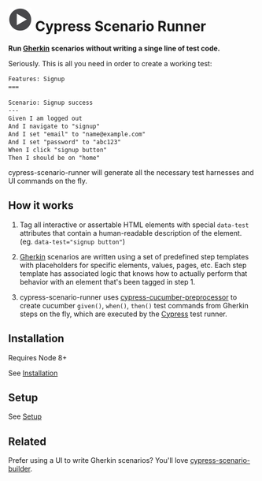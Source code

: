 ![Logo](logo.png) Cypress Scenario Runner
===
**Run [Gherkin](https://docs.cucumber.io/gherkin/reference/) scenarios without writing a singe line of test code.**

Seriously. This is all you need in order to create a working test:
```
Features: Signup
===

Scenario: Signup success
---
Given I am logged out
And I navigate to "signup"
And I set "email" to "name@example.com"
And I set "password" to "abc123"
When I click "signup button"
Then I should be on "home"
```
cypress-scenario-runner will generate all the necessary test harnesses and UI commands on the fly.


How it works
---
1. Tag all interactive or assertable HTML elements with special `data-test` attributes that contain a human-readable description of the element. (eg. `data-test="signup button"`)

2. [Gherkin](https://docs.cucumber.io/gherkin/reference/) scenarios are written using a set of predefined step templates with placeholders for specific elements, values, pages, etc. Each step template has associated logic that knows how to actually perform that behavior with an element that's been tagged in step 1.

3. cypress-scenario-runner uses [cypress-cucumber-preprocessor](https://github.com/TheBrainFamily/cypress-cucumber-preprocessor) to create cucumber `given()`, `when()`, `then()` test commands from Gherkin steps on the fly, which are executed by the [Cypress](https://www.cypress.io/) test runner.


Installation
---
Requires Node 8+

See [Installation](docs/installation.md)


Setup
---
See [Setup](docs/setup.md)


Related
---
Prefer using a UI to write Gherkin scenarios? You'll love [cypress-scenario-builder](https://github.com/nextbigsoundinc/cypress-scenario-builder).
